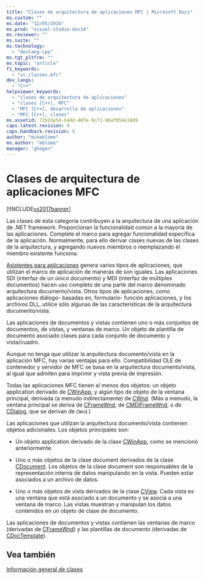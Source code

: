```yaml
---
title: "Clases de arquitectura de aplicaciones MFC | Microsoft Docs"
ms.custom: ""
ms.date: "12/05/2016"
ms.prod: "visual-studio-dev14"
ms.reviewer: ""
ms.suite: ""
ms.technology: 
  - "devlang-cpp"
ms.tgt_pltfrm: ""
ms.topic: "article"
f1_keywords: 
  - "vc.classes.mfc"
dev_langs: 
  - "C++"
helpviewer_keywords: 
  - "clases de arquitectura de aplicaciones"
  - "clases [C++], MFC"
  - "MFC [C++], desarrollo de aplicaciones"
  - "MFC [C++], clases"
ms.assetid: 71b2de54-b44d-407e-9c71-9baf954e18d9
caps.latest.revision: 9
caps.handback.revision: 5
author: "mikeblome"
ms.author: "mblome"
manager: "ghogen"
---
```

# Clases de arquitectura de aplicaciones MFC
[!INCLUDE[vs2017banner](../assembler/inline/includes/vs2017banner.md)]

Las clases de esta categoría contribuyen a la arquitectura de una aplicación de .NET framework.  Proporcionan la funcionalidad común a la mayoría de las aplicaciones.  Complete el marco para agregar funcionalidad específica de la aplicación.  Normalmente, para ello derivar clases nuevas de las clases de la arquitectura, y agregando nuevos miembros o reemplazando el miembro existente funciona.  
  
 [Asistentes para aplicaciones](../mfc/reference/mfc-application-wizard.md) genera varios tipos de aplicaciones, que utilizan el marco de aplicación de maneras de son iguales.  Las aplicaciones SDI \(interfaz de un único documento\) y MDI \(interfaz de múltiples documentos\) hacen uso completo de una parte del marco denominado arquitectura documento\/vista.  Otros tipos de aplicaciones, como aplicaciones diálogo\- basadas en, formulario\- función aplicaciones, y los archivos DLL, utilice sólo algunas de las características de la arquitectura documento\/vista.  
  
 Las aplicaciones de documentos y vistas contienen uno o más conjuntos de documentos, de vistas, y ventanas de marco.  Un objeto de plantilla de documento asociado clases para cada conjunto de documento y vista\/cuadro.  
  
 Aunque no tenga que utilizar la arquitectura documento\/vista en la aplicación MFC, hay varias ventajas para ello.  Compatibilidad OLE de contenedor y servidor de MFC se basa en la arquitectura documento\/vista, al igual que admiten para imprimir y vista previa de impresión.  
  
 Todas las aplicaciones MFC tienen al menos dos objetos: un objeto application derivado de [CWinApp](../mfc/reference/cwinapp-class.md), y algún tipo de objeto de la ventana principal, derivada \(a menudo indirectamente\) de [CWnd](../mfc/reference/cwnd-class.md). \(Más a menudo, la ventana principal se deriva de [CFrameWnd](../mfc/reference/cframewnd-class.md), de [CMDIFrameWnd](../mfc/reference/cmdiframewnd-class.md), o de [CDialog](../mfc/reference/cdialog-class.md), que se derivan de `CWnd`.\)  
  
 Las aplicaciones que utilizan la arquitectura documento\/vista contienen objetos adicionales.  Los objetos principales son:  
  
-   Un objeto application derivado de la clase [CWinApp](../mfc/reference/cwinapp-class.md), como se mencionó anteriormente.  
  
-   Uno o más objetos de la clase document derivados de la clase [CDocument](../mfc/reference/cdocument-class.md).  Los objetos de la clase document son responsables de la representación interna de datos manipulando en la vista.  Pueden estar asociados a un archivo de datos.  
  
-   Uno o más objetos de vista derivados de la clase [CView](../mfc/reference/cview-class.md).  Cada vista es una ventana que está asociado a un documento y se asocia a una ventana de marco.  Las vistas muestran y manipulan los datos contenidos en un objeto de clase de documento.  
  
 Las aplicaciones de documentos y vistas contienen las ventanas de marco \(derivadas de [CFrameWnd](../mfc/reference/cframewnd-class.md)\) y las plantillas de documento \(derivadas de [CDocTemplate](../mfc/reference/cdoctemplate-class.md)\).  
  
## Vea también  
 [Información general de clases](../mfc/class-library-overview.md)